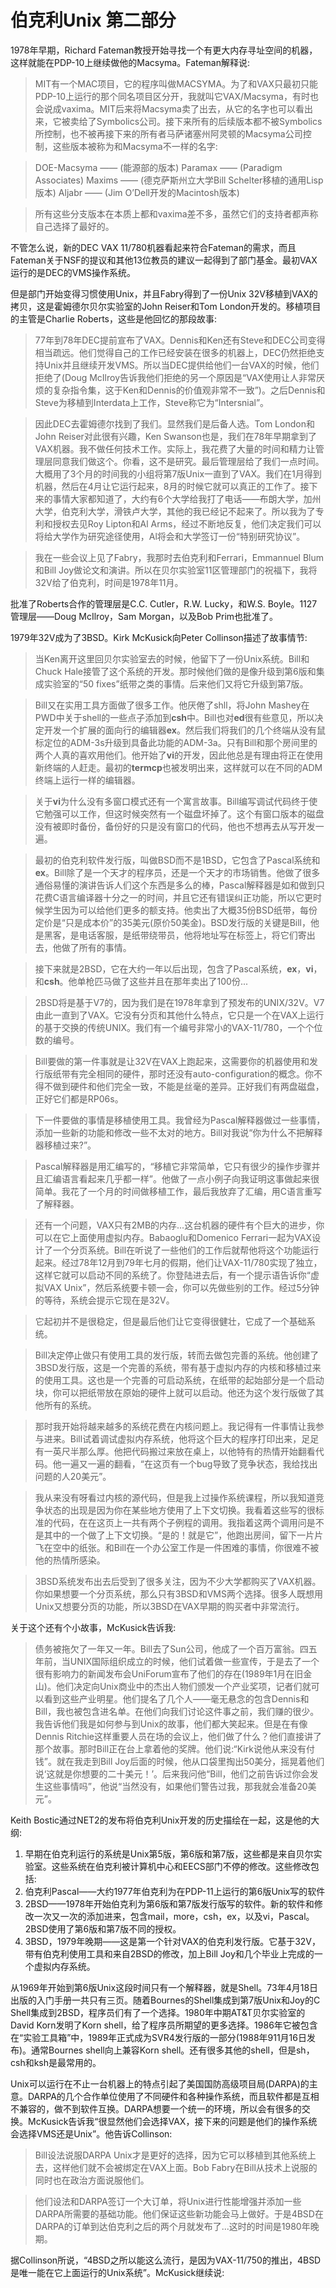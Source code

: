 # 伯克利Unix 第二部分

1978年早期，Richard Fateman教授开始寻找一个有更大内存寻址空间的机器，这样就能在PDP-10上继续做他的Macsyma。Fateman解释说:

> MIT有一个MAC项目，它的程序叫做MACSYMA。为了和VAX只最初只能PDP-10上运行的那个同名项目区分开，我就叫它VAX/Macsyma，有时也会说成vaxima。MIT后来将Macsyma卖了出去，从它的名字也可以看出来，它被卖给了Symbolics公司。接下来所有的后续版本都不被Symbolics所控制，也不被再接下来的所有者马萨诸塞州阿灵顿的Macsyma公司控制，这些版本被称为和Macsyma不一样的名字:

> DOE-Macsyma —— (能源部的版本)
> Paramax —— (Paradigm Associates)
> Maxims —— (德克萨斯州立大学Bill Schelter移植的通用Lisp版本)
> Aljabr —— (Jim O’Dell开发的Macintosh版本)

> 所有这些分支版本在本质上都和vaxima差不多，虽然它们的支持者都声称自己选择了最好的。

不管怎么说，新的DEC VAX 11/780机器看起来符合Fateman的需求，而且Fateman关于NSF的提议和其他13位教员的建议一起得到了部门基金。最初VAX运行的是DEC的VMS操作系统。

但是部门开始变得习惯使用Unix，并且Fabry得到了一份Unix 32V移植到VAX的拷贝，这是霍姆德尔贝尔实验室的John Reiser和Tom London开发的。移植项目的主管是Charlie Roberts，这些是他回忆的那段故事:

> 77年到78年DEC提前宣布了VAX。Dennis和Ken还有Steve和DEC公司变得相当疏远。他们觉得自己的工作已经安装在很多的机器上，DEC仍然拒绝支持Unix并且继续开发VMS。所以当DEC提供给他们一台VAX的时候，他们拒绝了(Doug McIlroy告诉我他们拒绝的另一个原因是“VAX使用让人非常厌烦的复杂指令集，这于Ken和Dennis的价值观非常不一致”)。之后Dennis和Steve为移植到Interdata上工作，Steve称它为“Intersnial”。

> 因此DEC去霍姆德尔找到了我们。显然我们是后备人选。Tom London和John Reiser对此很有兴趣，Ken Swanson也是，我们在78年早期拿到了VAX机器。我不做任何技术工作。实际上，我花费了大量的时间和精力让管理层同意我们做这个。你看，这不是研究。最后管理层给了我们一点时间。大概用了3个月的时间我的小组将第7版Unix一直到了VAX。我们在1月得到机器，然后在4月让它运行起来，8月的时候它就可以真正的工作了。接下来的事情大家都知道了，大约有6个大学给我打了电话——布朗大学，加州大学，伯克利大学，滑铁卢大学，其他的我已经记不起来了。所以我为了专利和授权去见Roy Lipton和Al Arms，经过不断地反复，他们决定我们可以将给大学作为研究途径使用，Al将会和大学签订一份“特别研究协议”。

> 我在一些会议上见了Fabry，我那时去伯克利和Ferrari，Emmannuel Blum和Bill Joy做论文和演讲。所以在贝尔实验室11区管理部门的祝福下，我将32V给了伯克利，时间是1978年11月。

批准了Roberts合作的管理层是C.C. Cutler，R.W. Lucky，和W.S. Boyle。1127管理层——Doug McIlroy，Sam Morgan，以及Bob Prim也批准了。

1979年32V成为了3BSD。Kirk McKusick向Peter Collinson描述了故事情节:

> 当Ken离开这里回贝尔实验室去的时候，他留下了一份Unix系统。Bill和Chuck Hale接管了这个系统的开发。那时候他们做的是像升级到第6版和集成实验室的“50 fixes”纸带之类的事情。后来他们又将它升级到第7版。

> Bill又在实用工具方面做了很多工作。他厌倦了shll，将John Mashey在PWD中关于shell的一些点子添加到**csh**中。Bill也对**ed**很有些意见，所以决定开发一个扩展的面向行的编辑器**ex**。然后我们将我们的几个终端从没有鼠标定位的ADM-3s升级到具备此功能的ADM-3a。只有Bill和那个房间里的两个人真的喜欢用他们。他开始了**vi**的开发，因此他总是有理由将正在使用新终端的人赶走。最初的**termcp**也被发明出来，这样就可以在不同的ADM终端上运行一样的编辑器。

> 关于**vi**为什么没有多窗口模式还有一个寓言故事。Bill编写调试代码终于使它勉强可以工作，但这时候突然有一个磁盘坏掉了。这个有窗口版本的磁盘没有被即时备份，备份好的只是没有窗口的代码，他也不想再去从写开发一遍。

> 最初的伯克利软件发行版，叫做BSD而不是1BSD，它包含了Pascal系统和**ex**。Bill除了是一个天才的程序员，还是一个天才的市场销售。他做了很多通俗易懂的演讲告诉人们这个东西是多么的棒，Pascal解释器是如和做到只花费C语言编译器十分之一的时间，并且它还有错误纠正功能，所以它更时候学生因为可以给他们更多的额支持。他卖出了大概35份BSD纸带，每份定价是“只是成本价”的35美元(原价50美金)。BSD发行版的关键是Bill，他是黑客，是电话客服，是纸带绕带员，他将地址写在标签上，将它们寄出去，他做了所有的事情。

> 接下来就是2BSD，它在大约一年以后出现，包含了Pascal系统，**ex**，**vi**，和**csh**。他单枪匹马做了这些并且在那年卖出了100份...

> 2BSD将是基于V7的，因为我们是在1978年拿到了预发布的UNIX/32V。V7由此一直到了VAX。它没有分页和其他什么特点，它只是一个在VAX上运行的基于交换的传统UNIX。我们有一个编号非常小的VAX-11/780，一个个位数的编号。

> Bill要做的第一件事就是让32V在VAX上跑起来，这需要你的机器使用和发行版纸带有完全相同的硬件，那时还没有auto-configuration的概念。你不得不做到硬件和他们完全一致，不能是丝毫的差异。正好我们有两盘磁盘，正好它们都是RP06s。

> 下一件要做的事情是移植使用工具。我曾经为Pascal解释器做过一些事情，添加一些新的功能和修改一些不太对的地方。Bill对我说“你为什么不把解释器移植过来?”。

> Pascal解释器是用汇编写的，“移植它非常简单，它只有很少的操作步骤并且汇编语言看起来几乎都一样”。他做了一点小例子向我证明这事做起来很简单。我花了一个月的时间做移植工作，最后我放弃了汇编，用C语言重写了解释器。

> 还有一个问题，VAX只有2MB的内存...这台机器的硬件有个巨大的进步，你可以在它上面使用虚拟内存。Babaoglu和Domenico Ferrari一起为VAX设计了一个分页系统。Bill在听说了一些他们的工作后就帮他将这个功能运行起来。经过78年12月到79年七月的假期，他们让VAX-11/780实现了独立，这样它就可以启动不同的系统了。你登陆进去后，有一个提示语告诉你“虚拟VAX Unix”，然后系统要卡顿一会，你可以先做些别的工作。经过5分钟的等待，系统会提示它现在是32V。

> 它起初并不是很稳定，但是最后他们让它变得很健壮，它成了一个基础系统。

> Bill决定停止做只有使用工具的发行版，转而去做包完善的系统。他创建了3BSD发行版，这是一个完善的系统，带有基于虚拟内存的内核和移植过来的使用工具。这也是一个完善的可启动系统，在纸带的起始部分是一个启动块，你可以把纸带放在原始的硬件上就可以启动。他还为这个发行版做了其他所有的系统。

> 那时我开始将越来越多的系统花费在内核问题上。我记得有一件事情让我参与进来。Bill试着调试虚拟内存系统，他将这个巨大的程序打印出来，足足有一英尺半那么厚。他把代码搬过来放在桌上，以他特有的热情开始翻看代码。他一遍又一遍的翻看，“在这页有一个bug导致了竞争状态，我给找出问题的人20美元”。

> 我从来没有呀看过内核的源代码，但是我上过操作系统课程，所以我知道竞争状态的出现是因为你在某些地方使用了上下文切换。我看着这些写的很标准的代码，在在这页上一共有两个子例程的调用。我指着这两个调用问是不是其中的一个做了上下文切换。“是的！就是它”，他跑出房间，留下一片片飞在空中的纸张。和Bill在一个办公室工作是一件困难的事情，你很难不被他的热情所感染。

> 3BSD系统发布出去后受到了很多关注，因为不少大学都购买了VAX机器。你如果想要一个分页系统，那么只有3BSD和VMS两个选择。很多人既想用Unix又想要分页的功能，所以3BSD在VAX早期的购买者中非常流行。

关于这个还有个小故事，McKusick告诉我:

> 债务被拖欠了一年又一年。Bill去了Sun公司，他成了一个百万富翁。四五年前，当UNIX国际组织成立的时候，他们试着做一些宣传，于是去了一个很有影响力的新闻发布会UniForum宣布了他们的存在(1989年1月在旧金山)。他们决定向Unix商业中的杰出人物们颁发一个产业奖项，记者们就可以看到这些产业明星。他们提名了几个人——毫无悬念的包含Dennis和Bill，我也被包含进名单。在他们向我们讨论这件事之前，我们赚的很少。我告诉他们我是如何参与到Unix的故事，他们都大笑起来。但是在有像Dennis Ritchie这样重要人员在场的会议上，他们做了什么？他们直接讲了那个故事。那时Bill正在台上拿着他的奖牌。他们说:“Kirk说他从来没有付钱”。就在我走到Bill Joy后面的时候，他从口袋里掏出50美分，摇晃着他们说‘这就是你想要的二十美元！’。后来我问他“Bill，他们之前告诉过你会发生这些事情吗”，他说“当然没有，如果他们警告过我，那我就会准备20美元”。

Keith Bostic通过NET2的发布将伯克利Unix开发的历史描绘在一起，这是他的大纲:

1. 早期在伯克利运行的系统是Unix第5版，第6版和第7版，这些都是来自贝尔实验室。这些系统在伯克利被计算机中心和EECS部门不停的修改。这些修改包括:
2. 伯克利Pascal——大约1977年伯克利为在PDP-11上运行的第6版Unix写的软件
3. 2BSD——1978年开始伯克利为第6版和第7版发行版写的软件。新的软件和修改一次又一次的添加进来，包含mail，more，csh，ex，以及vi，Pascal。2BSD使用了第6版和第7版不同的授权。
4. 3BSD，1979年晚期——这是第一个针对VAX的伯克利发行版。它基于32V，带有伯克利使用工具和来自2BSD的修改，加上Bill Joy和几个毕业上完成的一个虚拟内存系统。

从1969年开始到第6版Unix这段时间只有一个解释器，就是Shell。73年4月18日出版的入门手册一共只有三页。随着Bournes的Shell集成到第7版Unix和Joy的C Shell集成到2BSD，程序员们有了一个选择。1980年中期AT&T贝尔实验室的David Korn发明了Korn shell，给了程序员所期望的更多选择。1986年它被包含在“实验工具箱”中，1989年正式成为SVR4发行版的一部分(1988年911月16日发布)。通常Bournes shell向上兼容Korn shell。还有很多其他的shell，但是sh，csh和ksh是最常用的。

Unix可以运行在不止一台机器上的特点引起了美国国防高级项目局(DARPA)的主意。DARPA的几个合作单位使用了不同硬件和各种操作系统，而且软件都是互相不兼容的，做不到软件互换。DARPA想要一个统一的环境，所以会有很多的交换。McKusick告诉我“很显然他们会选择VAX，接下来的问题是他们的操作系统会选择VMS还是Unix”。他告诉Collinson:

> Bill设法说服DARPA Unix才是更好的选择，因为它可以移植到其他系统上去，这样他们就不会被绑定在VAX上面。Bob Fabry在Bill从技术上说服的同时也在政治方面说服他们。

> 他们设法和DARPA签订一个大订单，将Unix进行性能增强并添加一些DARPA所需要的基础功能。他们保证这些新功能会马上做好。于是4BSD在DARPA的订单到达伯克利之后的两个月就发布了...这时的时间是1980年晚期。

据Collinson所说，“4BSD之所以能这么流行，是因为VAX-11/750的推出，4BSD是唯一能在它上面运行的Unix系统”。McKusick继续说:

> 
